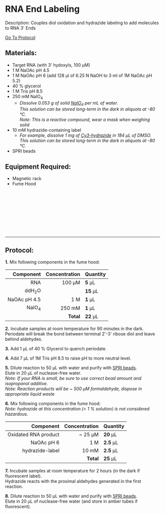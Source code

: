 RNA End Labeling
================================================================================
Description: Couples diol oxidation and hydrazide labeling to add molecules to RNA 3' Ends

[Go To Protocol](#protocol)

Materials:
--------------------------------------------------------------------------------
  * Target RNA (with 3' hydoxyls, 100 µM)
  * 1 M NaOAc pH 4.5
  * 1 M NaOAc pH 6 (add 128 µl of 6.25 N NaOH to 3 ml of 1M NaOAc pH 5.2)
  * 40 % glycerol
  * 1 M Tris pH 8.5
  * 250 mM NaIO<sub>4</sub>
    * *Dissolve 0.053 g of solid [NaIO<sub>4</sub>](https://www.fishersci.com/shop/products/sodium-periodate-99-8-acs-reagent-thermo-scientific/AC419610050) per mL of water.*<br/>
      *This solution can be stored long-term in the dark in aliquots at -80 °C.*<br/>
      *Note: This is a reactive compound, wear a mask when weighing solid*
  * 10 mM hydrazide-containing label
    * *For example, dissolve 1 mg of [Cy3-hydrazide](https://www.lumiprobe.com/p/cy3-hydrazide) in 184 µL of DMSO.*<br/>
      *This solution can be stored long-term in the dark in aliquots at -80 °C.*
  * SPRI beads

Equipment Required:
--------------------------------------------------------------------------------
  * Magnetic rack
  * Fume Hood

<br/><br/><br/><br/><br/><br/><br/><br/>

<!-- Use <br/> to fill in first page -->
  
  
___
Protocol:
--------------------------------------------------------------------------------
**1.** Mix following components in the fume hood:

  | Component | Concentration | Quantity | 
  | ---------: | ---------: | :---------- |
  | RNA | 100 µM | **5**  µL | 
  | ddH<sub>2</sub>O | | **15**  µL | 
  | NaOAc pH 4.5 | 1 M | **1**  µL |
  | NaIO<sub>4</sub> | 250 mM | **1**  µL |
  || **Total** | **22** µL |
  
  <!-- : in the pipes specify justification -->
  <!-- **X** bolds the inside -->
  
**2.** Incubate samples at room temperature for 90 minutes in the dark.<br/>
Periodate will break the bond between terminal 2'-3' ribose diol and leave behind aldehydes. 

**3.** Add 1 µL of 40 % Glycerol to quench periodate.

**4.** Add 7 µL of 1M Tris pH 8.5 to raise pH to more neutral level.
 
**5.** Dilute reaction to 50 µL with water and purify with [SPRI beads](../NGS/SPRI-beads.md).<br/>
Elute in 20 µL of nuclease-free water. <br/>
*Note: If your RNA is small, be sure to use correct bead amount and isopropanol additive.*<br/>
*Note: Reaction products will be ~ 500 µM formaldehyde, dispose in appropriate liquid waste*

**6.** Mix following components in the fume hood:<br/>
*Note: hydrazide at this concentration (< 1 % solution) is not considered hazardous.*

  | Component | Concentration | Quantity | 
  | ---------: | ---------: | :---------- |
  | Oxidated RNA product| ~ 25 µM | **20**  µL | 
  | NaOAc pH 6 | 1 M | **2.5**  µL |
  | hydrazide-label | 10 mM | **2.5**  µL |
  || **Total** | **25** µL |
  
**7.** Incubate samples at room temperature for 2 hours (in the dark if fluorescent label).<br/>
Hydrazide reacts with the proximal aldehydes generated in the first reaction.

**8.** Dilute reaction to 50 µL with water and purify with [SPRI beads](../NGS/SPRI-beads.md).<br/>
Elute in 20 µL of nuclease-free water (and store in amber tubes if fluorescent). <br/>
